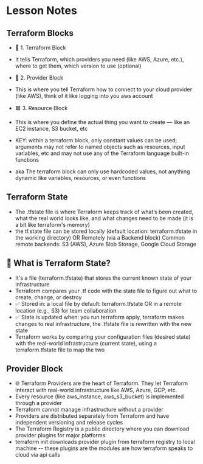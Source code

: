 # Lesson Notes

## Terraform Blocks 

- 🔷 1. Terraform Block
- It tells Terraform, which providers you need (like AWS, Azure, etc.), where to get them, which version to use (optional)

- 🔶 2. Provider Block
- This is where you tell Terraform how to connect to your cloud provider (like AWS), think of it like logging into you aws account

- 🟩 3. Resource Block
- This is where you define the actual thing you want to create — like an EC2 instance, S3 bucket, etc

- KEY: within a terraform block, only constant values can be used; arguments may not refer to named objects such as resources, input variables, etc and may not use any of the Terraform language built-in functions 
- aka The terraform block can only use hardcoded values, not anything dynamic like variables, resources, or even functions

## Terraform State
- The .tfstate file is where Terraform keeps track of what’s been created, what the real world looks like, and what changes need to be made (it is a bit like terraform's memory)
- the tf.state file can be stored locally (default location: terraform.tfstate in the working directory) OR Remotely (via a Backend block) Common remote backends: S3 (AWS), Azure Blob Storage, Google Cloud Storage

## 📘 What is Terraform State?
- It's a file (terraform.tfstate) that stores the current known state of your infrastructure
- Terraform compares your .tf code with the state file to figure out what to create, change, or destroy
- ✅ Stored in: a local file by default: terraform.tfstate OR in a remote location (e.g., S3) for team collaboration
- ✅ State is updated when: you run terraform apply, terraform makes changes to real infrastructure, the .tfstate file is rewritten with the new state
- Terraform works by comparing your configuration files (desired state) with the real-world infrastructure (current state), using a terraform.tfstate file to map the two

## Provider Block 
- 🌐 Terraform Providers are the heart of Terraform. They let Terraform interact with real-world infrastructure like AWS, Azure, GCP, etc.
- Every resource (like aws_instance, aws_s3_bucket) is implemented through a provider
- Terraform cannot manage infrastructure without a provider
- Providers are distributed separately from Terraform and have independent versioning and release cycles
- The Terraform Registry is a public directory where you can download provider plugins for major platforms
- terraform init downloads provider plugin from terraform registry to local machine -- these plugins are the modules are how terraform speaks to cloud via api calls 


